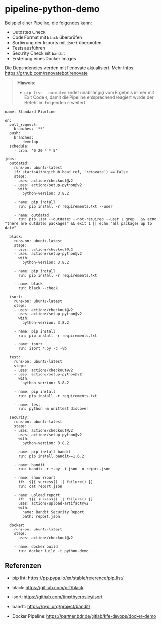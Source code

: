 # pipeline-python-demo

Beispiel einer Pipeline, die folgendes kann:
- Outdated Check
- Code Format mit `black` überprüfen
- Sortierung der Imports mit `isort` überprüfen
- Tests ausführen
- Security Check mit `bandit`
- Erstellung eines Docker Images

Die Dependencies werden mit Renovate aktualisiert. Mehr Infos: https://github.com/renovatebot/renovate

> **Hinweis**: 
> - `pip list --outdated` endet unabhängig vom Ergebnis immer mit Exit Code `0`, damit die Pipeline entsprechend reagiert wurde der Befehl im Folgenden erweitert.

```
name: Standard Pipeline

on:
  pull_request:
    branches: '**'
  push:
    branches:
      - develop
  schedule:
    - cron: '0 20 * * 5'

jobs:
  outdated:
    runs-on: ubuntu-latest
    if: startsWith(github.head_ref, 'renovate') == false
    steps:
    - uses: actions/checkout@v2
    - uses: actions/setup-python@v2
      with:
        python-version: 3.8.2

    - name: pip install
      run: pip install -r requirements.txt --user

    - name: outdated
      run: pip list --outdated --not-required --user | grep . && echo "there are outdated packages" && exit 1 || echo "all packages up to date"

  black:
    runs-on: ubuntu-latest
    steps:
    - uses: actions/checkout@v2
    - uses: actions/setup-python@v2
      with:
        python-version: 3.8.2

    - name: pip install
      run: pip install -r requirements.txt

    - name: black
      run: black --check .

  isort:
    runs-on: ubuntu-latest
    steps:
    - uses: actions/checkout@v2
    - uses: actions/setup-python@v2
      with:
        python-version: 3.8.2

    - name: pip install
      run: pip install -r requirements.txt 

    - name: isort
      run: isort *.py -c -vb

  test:
    runs-on: ubuntu-latest
    steps:
    - uses: actions/checkout@v2
    - uses: actions/setup-python@v2
      with:
        python-version: 3.8.2

    - name: pip install
      run: pip install -r requirements.txt 

    - name: test
      run: python -m unittest discover

  security:
    runs-on: ubuntu-latest
    steps:
    - uses: actions/checkout@v2
    - uses: actions/setup-python@v2
      with:
        python-version: 3.8.2

    - name: pip install bandit
      run: pip install bandit==1.6.2

    - name: bandit
      run: bandit -r *.py -f json -o report.json

    - name: show report
      if:  ${{ success() || failure() }}
      run: cat report.json

    - name: upload report
      if:  ${{ success() || failure() }}
      uses: actions/upload-artifact@v2
      with:
        name: Bandit Security Report
        path: report.json

  docker:
    runs-on: ubuntu-latest
    steps:
    - uses: actions/checkout@v2

    - name: docker build
      run: docker build -t python-demo .
```

## Referenzen
- pip list: https://pip.pypa.io/en/stable/reference/pip_list/
- black: https://github.com/psf/black
- isort: https://github.com/timothycrosley/isort
- bandit: https://pypi.org/project/bandit/

- Docker Pipeline: https://partner.bdr.de/gitlab/kfe-devops/docker-demo
